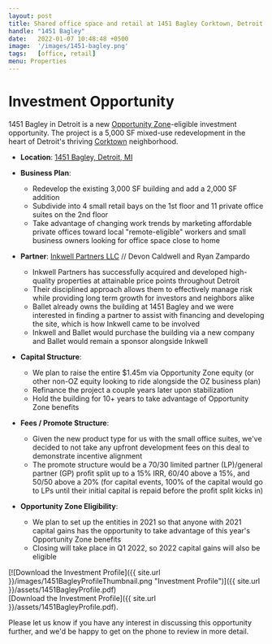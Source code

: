 ```yaml
---
layout: post
title: Shared office space and retail at 1451 Bagley Corktown, Detroit
handle: "1451 Bagley"
date:   2022-01-07 10:48:48 +0500
image:  '/images/1451-bagley.png'
tags:   [office, retail]
menu: Properties
---
```


# Investment Opportunity

1451 Bagley in Detroit is a new [Opportunity Zone](https://www.irs.gov/credits-deductions/businesses/opportunity-zones)-eligible investment opportunity. The project is a 5,000 SF mixed-use redevelopment in the heart of Detroit's thriving [Corktown](https://en.wikipedia.org/wiki/Corktown,_Detroit) neighborhood.

* **Location**:  [1451 Bagley, Detroit, MI](https://goo.gl/maps/bGCL7dq9d6Ya1k3bA)

* **Business Plan**:
  * Redevelop the existing 3,000 SF building and add a 2,000 SF addition
  * Subdivide into 4 small retail bays on the 1st floor and 11 private office suites on the 2nd floor
  * Take advantage of changing work trends by marketing affordable private offices toward local "remote-eligible" workers and small business owners looking for office space close to home

* **Partner**: [Inkwell Partners LLC](https://www.inkwelldev.com/) // Devon Caldwell and Ryan Zampardo
	* Inkwell Partners has successfully acquired and developed high-quality properties at attainable price points throughout Detroit
    * Their disciplined approach allows them to effectively manage risk while providing long term growth for investors and neighbors alike
	* Ballet already owns the building at 1451 Bagley and we were interested in finding a partner to assist with financing and developing the site, which is how Inkwell came to be involved
	* Inkwell and Ballet would purchase the building via a new company and Ballet would remain a sponsor alongside Inkwell

* **Capital Structure**:
	* We plan to raise the entire $1.45m via Opportunity Zone equity (or other non-OZ equity looking to ride alongside the OZ business plan)
	* Refinance the project a couple years later upon stabilization
	* Hold the building for 10+ years to take advantage of Opportunity Zone benefits

* **Fees / Promote Structure**:
	* Given the new product type for us with the small office suites, we've decided to not take any upfront development fees on this deal to demonstrate incentive alignment
	* The promote structure would be a 70/30 limited partner (LP)/general partner (GP) profit split up to a 15% IRR, 60/40 above a 15%, and 50/50 above a 20% (for capital events, 100% of the capital would go to LPs until their initial capital is repaid before the profit split kicks in)
	
* **Opportunity Zone Eligibility**:
	* We plan to set up the entities in 2021 so that anyone with 2021 capital gains has the opportunity to take advantage of this year's Opportunity Zone benefits
	* Closing will take place in Q1 2022, so 2022 capital gains will also be eligible
	
[![Download the Investment Profile]({{ site.url }}/images/1451BagleyProfileThumbnail.png "Investment Profile")]({{ site.url }}/assets/1451BagleyProfile.pdf)  
[Download the Investment Profile]({{ site.url }}/assets/1451BagleyProfile.pdf). 

Please let us know if you have any interest in discussing this opportunity further, and we'd be happy to get on the phone to review in more detail.
